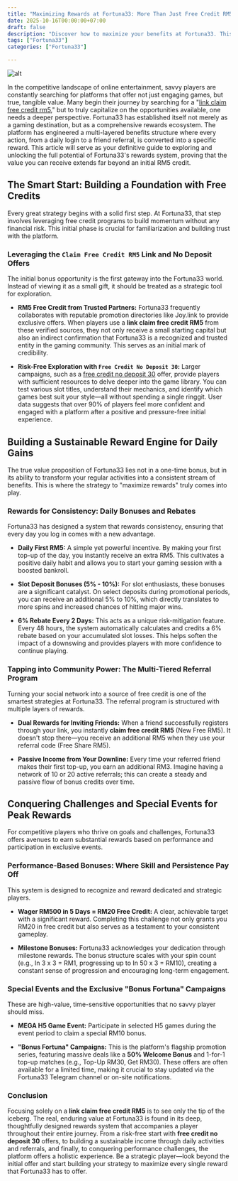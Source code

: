 ```yaml
---
title: "Maximizing Rewards at Fortuna33: More Than Just Free Credit RM5"
date: 2025-10-16T00:00:00+07:00
draft: false
description: "Discover how to maximize your benefits at Fortuna33. This in-depth guide explores a comprehensive rewards system that goes far beyond a simple link claim free credit RM5 or free credit no deposit 30 offer."
tags: ["Fortuna33"]
categories: ["Fortuna33"]

---
```

![alt](https://fortuna33.me/media/4f919a75b018642424023.png)

In the competitive landscape of online entertainment, savvy players are constantly searching for platforms that offer not just engaging games, but true, tangible value. Many begin their journey by searching for a "[link claim free credit rm5](https://fortuna33.me/promotion)," but to truly capitalize on the opportunities available, one needs a deeper perspective. Fortuna33 has established itself not merely as a gaming destination, but as a comprehensive rewards ecosystem. The platform has engineered a multi-layered benefits structure where every action, from a daily login to a friend referral, is converted into a specific reward. This article will serve as your definitive guide to exploring and unlocking the full potential of Fortuna33's rewards system, proving that the value you can receive extends far beyond an initial RM5 credit.

## The Smart Start: Building a Foundation with Free Credits

Every great strategy begins with a solid first step. At Fortuna33, that step involves leveraging free credit programs to build momentum without any financial risk. This initial phase is crucial for familiarization and building trust with the platform.

### Leveraging the `Claim Free Credit RM5` Link and No Deposit Offers

The initial bonus opportunity is the first gateway into the Fortuna33 world. Instead of viewing it as a small gift, it should be treated as a strategic tool for exploration.

*   **RM5 Free Credit from Trusted Partners:** Fortuna33 frequently collaborates with reputable promotion directories like Joy.link to provide exclusive offers. When players use a **link claim free credit RM5** from these verified sources, they not only receive a small starting capital but also an indirect confirmation that Fortuna33 is a recognized and trusted entity in the gaming community. This serves as an initial mark of credibility.
    
*   **Risk-Free Exploration with `Free Credit No Deposit 30`:** Larger campaigns, such as a [free credit no deposit 30](https://fortuna33.me/promotion) offer, provide players with sufficient resources to delve deeper into the game library. You can test various slot titles, understand their mechanics, and identify which games best suit your style—all without spending a single ringgit. User data suggests that over 90% of players feel more confident and engaged with a platform after a positive and pressure-free initial experience.
    

## Building a Sustainable Reward Engine for Daily Gains

The true value proposition of Fortuna33 lies not in a one-time bonus, but in its ability to transform your regular activities into a consistent stream of benefits. This is where the strategy to "maximize rewards" truly comes into play.

### Rewards for Consistency: Daily Bonuses and Rebates

Fortuna33 has designed a system that rewards consistency, ensuring that every day you log in comes with a new advantage.

*   **Daily First RM5:** A simple yet powerful incentive. By making your first top-up of the day, you instantly receive an extra RM5. This cultivates a positive daily habit and allows you to start your gaming session with a boosted bankroll.
    
*   **Slot Deposit Bonuses (5% - 10%):** For slot enthusiasts, these bonuses are a significant catalyst. On select deposits during promotional periods, you can receive an additional 5% to 10%, which directly translates to more spins and increased chances of hitting major wins.
    
*   **6% Rebate Every 2 Days:** This acts as a unique risk-mitigation feature. Every 48 hours, the system automatically calculates and credits a 6% rebate based on your accumulated slot losses. This helps soften the impact of a downswing and provides players with more confidence to continue playing.
    

### Tapping into Community Power: The Multi-Tiered Referral Program

Turning your social network into a source of free credit is one of the smartest strategies at Fortuna33. The referral program is structured with multiple layers of rewards.

*   **Dual Rewards for Inviting Friends:** When a friend successfully registers through your link, you instantly **claim free credit RM5** (New Free RM5). It doesn't stop there—you receive an additional RM5 when they use your referral code (Free Share RM5).
    
*   **Passive Income from Your Downline:** Every time your referred friend makes their first top-up, you earn an additional RM3. Imagine having a network of 10 or 20 active referrals; this can create a steady and passive flow of bonus credits over time.
    

## Conquering Challenges and Special Events for Peak Rewards

For competitive players who thrive on goals and challenges, Fortuna33 offers avenues to earn substantial rewards based on performance and participation in exclusive events.

### Performance-Based Bonuses: Where Skill and Persistence Pay Off

This system is designed to recognize and reward dedicated and strategic players.

*   **Wager RM500 in 5 Days = RM20 Free Credit:** A clear, achievable target with a significant reward. Completing this challenge not only grants you RM20 in free credit but also serves as a testament to your consistent gameplay.
    
*   **Milestone Bonuses:** Fortuna33 acknowledges your dedication through milestone rewards. The bonus structure scales with your spin count (e.g., In 3 x 3 = RM1, progressing up to In 50 x 3 = RM10), creating a constant sense of progression and encouraging long-term engagement.
    

### Special Events and the Exclusive "Bonus Fortuna" Campaigns

These are high-value, time-sensitive opportunities that no savvy player should miss.

*   **MEGA H5 Game Event:** Participate in selected H5 games during the event period to claim a special RM10 bonus.
    
*   **"Bonus Fortuna" Campaigns:** This is the platform's flagship promotion series, featuring massive deals like a **50% Welcome Bonus** and 1-for-1 top-up matches (e.g., Top-Up RM30, Get RM30). These offers are often available for a limited time, making it crucial to stay updated via the Fortuna33 Telegram channel or on-site notifications.
    

### Conclusion

Focusing solely on a **link claim free credit RM5** is to see only the tip of the iceberg. The real, enduring value at Fortuna33 is found in its deep, thoughtfully designed rewards system that accompanies a player throughout their entire journey. From a risk-free start with **free credit no deposit 30** offers, to building a sustainable income through daily activities and referrals, and finally, to conquering performance challenges, the platform offers a holistic experience. Be a strategic player—look beyond the initial offer and start building your strategy to maximize every single reward that Fortuna33 has to offer. 